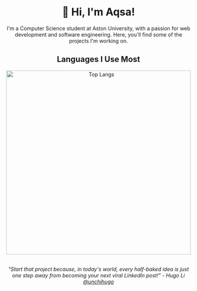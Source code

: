 <h1 align="center">👋 Hi, I'm Aqsa!</h1>
<p align="center">
    I'm a Computer Science student at Aston University, with a passion for web development and software engineering. Here, you'll find some of the projects I'm working on.
</p>

<h2 align="center">Languages I Use Most</h2>
<div align="center">
  <img src="https://github-readme-stats.vercel.app/api/top-langs/?username=aqsaamjad-05&layout=compact&bg_color=ffffff" alt="Top Langs" width="500">
</div>
<br>

<p align="center">
    <i>"Start that project because, in today's world, every half-baked idea is just one step away from becoming your next viral LinkedIn post!" - Hugo Li <a href="https://github.com/unchihugo"> @unchihugo</a> </i><br>
</p>
